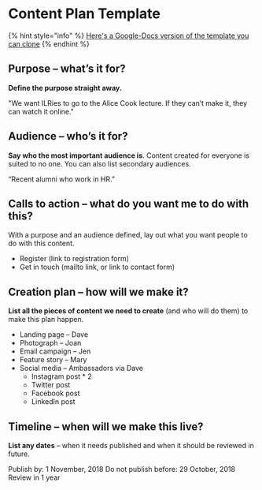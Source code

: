 # Content Plan Template

{% hint style="info" %}
[Here's a Google-Docs version of the template you can clone](https://docs.google.com/document/d/1HL0DQTKevLJZqocnDmXIMq0Gs52L0DDw4lMIt8Qc33Q/edit?usp=sharing)
{% endhint %}

## Purpose – what’s it for?

**Define the purpose straight away.**


"We want ILRies to go to the Alice Cook lecture. If they can’t make it, they can watch it online."

## Audience – who’s it for?

**Say who the most important audience is**. Content created for everyone is suited to no one. You can also list secondary audiences.

“Recent alumni who work in HR.”

## Calls to action – what do you want me to do with this?

With a purpose and an audience defined, lay out what you want people to do with this content.

* Register (link to registration form)
* Get in touch (mailto link, or link to contact form)

## Creation plan – how will we make it?

**List all the pieces of content we need to create** (and who will do them) to make this plan happen.

* Landing page – Dave
* Photograph – Joan
* Email campaign – Jen
* Feature story – Mary
* Social media – Ambassadors via Dave
    - Instagram post * 2
    - Twitter post
    - Facebook post
    - LinkedIn post

## Timeline – when will we make this live?

**List any dates** – when it needs published and when it should be reviewed in future.

Publish by: 1 November, 2018
Do not publish before: 29 October, 2018
Review in 1 year

